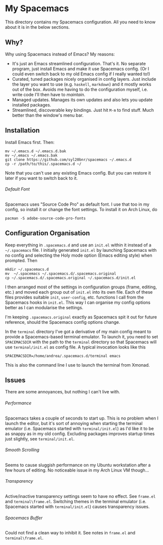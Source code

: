 My Spacemacs
============

This directory contains my Spacemacs configuration. All you need to know about
it is in the below sections.


Why?
----
Why using Spacemacs instead of Emacs? My reasons:

* It's just an Emacs streamlined configuration. That's it. No separate program,
just install Emacs and make it use Spacemacs config. (Or I could even switch
back to my old Emacs config if I really wanted to!)
* Curated, tuned packages nicely organised in config layers. Just include the
layer you want to use (e.g. `haskell`, `markdown`) and it mostly works out of
the box. Avoids me having to do the configuration myself, i.e. write code I'll
then have to *maintain*.
* Managed updates. Manages its own updates and also lets you update installed
packages.
* Streamlined, discoverable key bindings. Just hit `M-m` to find stuff. Much
better than the window's menu bar.


Installation
------------
Install Emacs first. Then:

    mv ~/.emacs.d ~/.emacs.d.bak
    mv ~/.emacs ~/.emacs.bak
    git clone https://github.com/syl20bnr/spacemacs ~/.emacs.d
    cp -r /path/to/this/.spacemacs.d ~/

Note that you can't use any existing Emacs config. But you can restore it later
if you want to switch back to it.

###### Default Font
Spacemacs uses "Source Code Pro" as default font. I use that too in my config,
so install it or change the font settings. To install it on Arch Linux, do

    pacman -S adobe-source-code-pro-fonts


Configuration Organisation
--------------------------
Keep everything in `.spacemacs.d` and use an `init.el` within it instead of a
`~/.spacemacs` file. I initially generated `init.el` by launching Spacemacs
with no config and selecting the Holy mode option (Emacs editing style) when
prompted. Then

    mkdir ~/.spacemacs.d
    mv  ~/.spacemacs ~/.spacemacs.d/.spacemacs.original
    cp ~/.spacemacs.d/.spacemacs.original ~/.spacemacs.d/init.el

I then arranged most of the settings in configuration groups (frame, editing,
etc.) and moved each group out of `init.el` into its own file. Each of these
files provides suitable `init`, `user-config`, etc. functions I call from the
Spacemacs hooks in `init.el`. This way I can organise my config options better
as I can modularise the settings.

I'm keeping `.spacemacs.original` exactly as Spacemacs spit it out for future
reference, should the Spacemacs config options change.

In the `terminal` directory I've got a derivative of my main config meant to
provide a Spacemacs-based terminal emulator. To launch it, you need to set
`SPACEMACSDIR` with the path to the `terminal` directory so that Spacemacs
will use `terminal/init.el` as config file. A typical invocation looks like
this

    SPACEMACSDIR=/home/andrea/.spacemacs.d/terminal emacs

This is also the command line I use to launch the terminal from Xmonad.


Issues
------
There are some annoyances, but nothing I can't live with.

###### Performance
Spacemacs takes a couple of seconds to start up. This is no problem when I
launch the editor, but it's sort of annoying when starting the terminal
emulator (i.e. Spacemacs started with `terminal/init.el`) as I'd like it to
be as snappy as in my old config. Excluding packages improves startup times
just slightly, see `terminal/init.el`.

###### Smooth Scrolling
Seems to cause sluggish performance on my Ubuntu workstation after a few
hours of editing. No noticeable issue in my Arch Linux VM though...

###### Transparency
Active/inactive transparency settings seem to have no effect. See `frame.el`
and `terminal\frame.el`. Switching themes in the terminal emulator (i.e.
Spacemacs started with `terminal/init.el`) causes transparency issues.

###### Spacemacs Buffer
Could not find a clean way to inhibit it. See notes in `frame.el` and
`terminal\frame.el`.
